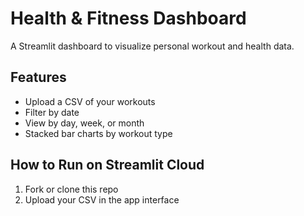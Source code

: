 # Health & Fitness Dashboard

A Streamlit dashboard to visualize personal workout and health data.

## Features
- Upload a CSV of your workouts
- Filter by date
- View by day, week, or month
- Stacked bar charts by workout type

## How to Run on Streamlit Cloud
1. Fork or clone this repo
2. Upload your CSV in the app interface